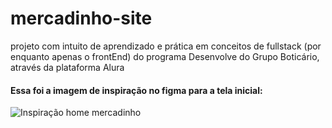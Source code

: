 # mercadinho-site
 
projeto com intuito de aprendizado e prática em conceitos de fullstack (por enquanto apenas o frontEnd) do programa Desenvolve do Grupo Boticário, através da plataforma Alura

#### Essa foi a imagem de inspiração no figma para a tela inicial:
![Inspiração home mercadinho](https://user-images.githubusercontent.com/105834085/215233272-403faf50-004d-431b-bb91-c2b54e02dd54.png)

